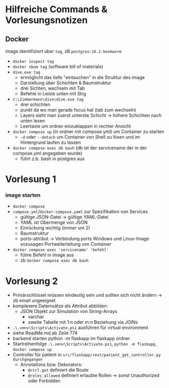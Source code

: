 # Hilfreiche Commands & Vorlesungsnotizen

## Docker

image identifiziert über `tag`, zB `postgres:16.2-bookworm`
- ``docker inspect tag``
- ``docker sbom tag`` (software bill of materials)
- ``dive.exe tag``
    - ermöglicht das tiefe "eintauchen" in die Struktur des image
    - Darstellung über Schichten & Baumstruktur
    - drei Sichten, wechseln mit Tab
    - Befehle in Leiste unten mit Strg
- ``C:\Zimmermann\dive\dive.exe tag``
    - drei schichten
    - punkt da wo man gerade focus hat (tab zum wechseln)
    - Layers sieht man zuerst unterste Schicht -> höhere Schichten nach unten lesen
    - Leertaste um ordner einzuklappen in rechter Ansicht
- ``docker compose up`` (in ordner mit compose.yml) um Container zu starten
  - ``-d`` oder ``--detach`` um Container von Shell zu lösen und im Hintergrund laufen zu lassen
- ``docker compose exec db bash`` (db ist der servicename der in der compose.yml angegeben wurde)
    - führt z.b. bash in postgres aus

# Vorlesung 1

### image starten
- `docker compose`
- ``compose.yml``/``docker-compose.yaml`` zur Spezifikation von Services
    - gültige JSON-Datei -> gültige YAML-Datei
    - YAML ist Obermenge von JSON
    - Einrückung wichtig (immer um 2)
    - Baumstruktur
    - ports-attribut -> Verbindung ports Windows und Linux-Image sozusagen Portweiterleitung von Container
- ``docker compose exec 'servicename' 'befehl'``
    - führe Befehl in image aus
    - zb ``docker compose exec db bash``


# Vorlesung 2

- Primärschlüssel müssen eindeutig sein und sollten sich nicht ändern -> zb email ungeeignet
- komplexere Datemsätze als Attribut abbilden:
    - JSON Objekt zur Simulation von String-Arrays
        - varchar
        - zweite Tabelle mit 1:n oder m:n Beziehung via JOINs
- ``.\.venv\Scripts\Activate.ps1`` ausführen für virtual environment
- siehe ReadMe.md ab Zeile 774
- backend starten python -m flaskapp im flaskapp ordner
- Startreihenfolge ``.\.venv\Scripts\Activate.ps1``, ``python -m flaskapp``, ``docker compose up``
- Controller für patient in ``src/flaskapp/rest/patient_get_controller.py durchgegangen``
    - Annotations bzw. Dekorators:
        - ``@ctrl.get`` definiert die Route
        - ``@roles_allowed`` definiert erlaubte Rollen -> sonst Unauthorized oder Forbidden